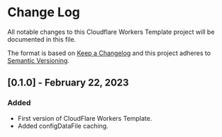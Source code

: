 # Change Log
All notable changes to this Cloudflare Workers Template project will be documented in this file.
 
The format is based on [Keep a Changelog](http://keepachangelog.com/)
and this project adheres to [Semantic Versioning](http://semver.org/).
  
## [0.1.0] - February 22, 2023
 
### Added
- First version of CloudFlare Workers Template.
- Added configDataFile caching.